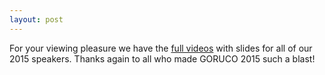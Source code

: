 ```yaml
---
layout: post
---
```


For your viewing pleasure we have the [full videos](http://videos.goruco.com/) with slides for all of our 2015 speakers.
Thanks again to all who made GORUCO 2015 such a blast!
